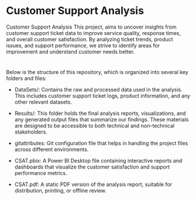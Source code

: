 ##

# Customer Support Analysis

Customer Support Analysis
This project, aims to uncover insights from customer support ticket data to improve service quality, response times, and overall customer satisfaction. By analyzing ticket trends, product issues, and support performance, we strive to identify areas for improvement and understand customer needs better.

# 
Below is the structure of this repository, which is organized into several key folders and files:

- DataSets/: Contains the raw and processed data used in the analysis. This includes customer support ticket logs, product information, and any other relevant datasets.

- Results/: This folder holds the final analysis reports, visualizations, and any generated output files that summarize our findings. These materials are designed to be accessible to both technical and non-technical stakeholders.

- gitattributes: Git configuration file that helps in handling the project files across different environments.

- CSAT.pbix: A Power BI Desktop file containing interactive reports and dashboards that visualize the customer satisfaction and support performance metrics.

- CSAT.pdf: A static PDF version of the analysis report, suitable for distribution, printing, or offline review.